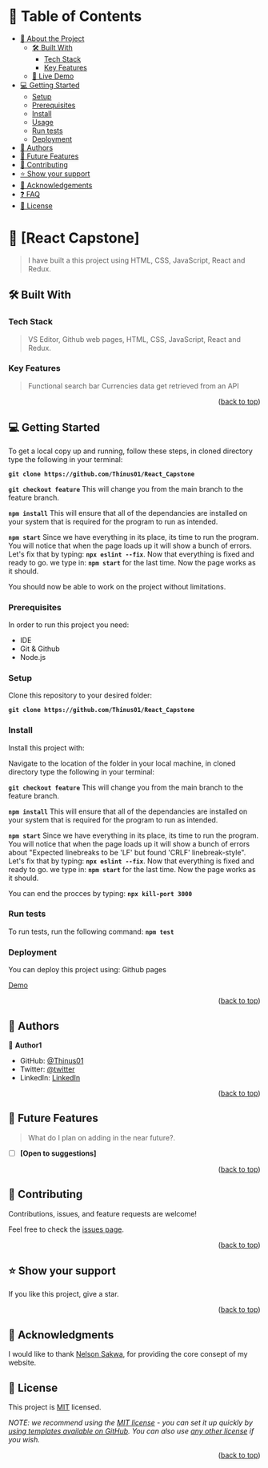 <a name="readme-top"></a>

<div align="center">


</div>

<!-- TABLE OF CONTENTS -->

# 📗 Table of Contents

- [📖 About the Project](#about-project)
  - [🛠 Built With](#built-with)
    - [Tech Stack](#tech-stack)
    - [Key Features](#key-features)
  - [🚀 Live Demo](#live-demo)
- [💻 Getting Started](#getting-started)
  - [Setup](#setup)
  - [Prerequisites](#prerequisites)
  - [Install](#install)
  - [Usage](#usage)
  - [Run tests](#run-tests)
  - [Deployment](#triangular_flag_on_post-deployment)
- [👥 Authors](#authors)
- [🔭 Future Features](#future-features)
- [🤝 Contributing](#contributing)
- [⭐️ Show your support](#support)
- [🙏 Acknowledgements](#acknowledgements)
- [❓ FAQ](#faq)
- [📝 License](#license)

<!-- PROJECT DESCRIPTION -->

# 📖 [React Capstone] <a name="about-project"></a>

> I have built a this project using HTML, CSS, JavaScript, React and Redux.

## 🛠 Built With <a name="built-with"></a>

### Tech Stack <a name="tech-stack"></a>

> VS Editor, Github web pages, HTML, CSS, JavaScript, React and Redux.

<!-- Features -->

### Key Features <a name="key-features"></a>

> Functional search bar
> Currencies data get retrieved from an API

<p align="right">(<a href="#readme-top">back to top</a>)</p>

<!-- GETTING STARTED -->

## 💻 Getting Started <a name="getting-started"></a>

To get a local copy up and running, follow these steps, in cloned directory type the following in your terminal: <p>
**``git clone https://github.com/Thinus01/React_Capstone``** <p>
**``git checkout feature``** This will change you from the main branch to the feature branch. <p>
**``npm install``** This will ensure that all of the dependancies are installed on your system that is required for the program to run as intended. <p>
**``npm start``** Since we have everything in its place, its time to run the program. You will notice that when the page loads up it will show a bunch of errors. Let's fix that by typing: 
**``npx eslint --fix``**. Now that everything is fixed and ready to go. we type in: **``npm start``** for the last time. Now the page works as it should. <p>
You should now be able to work on the project without limitations.

### Prerequisites

In order to run this project you need:
- IDE
- Git & Github
- Node.js

<!--
Example command:

```sh
 gem install rails
```
 -->

### Setup

Clone this repository to your desired folder:

**``git clone https://github.com/Thinus01/React_Capstone``**


<!--
Example commands:

```sh
  cd my-folder
  git clone git@github.com:myaccount/my-project.git
```
--->

### Install

Install this project with:

Navigate to the location of the folder in your local machine, in cloned directory type the following in your terminal: <p>
**``git checkout feature``** This will change you from the main branch to the feature branch. <p>
**``npm install``** This will ensure that all of the dependancies are installed on your system that is required for the program to run as intended. <p>
**``npm start``** Since we have everything in its place, its time to run the program. You will notice that when the page loads up it will show a bunch of errors about "Expected linebreaks to be 'LF' but found 'CRLF' linebreak-style". Let's fix that by typing: 
**``npx eslint --fix``**. Now that everything is fixed and ready to go. we type in: **``npm start``** for the last time. Now the page works as it should.

You can end the procces by typing:
**``npx kill-port 3000``**

<!--
Example command:

```sh
  cd my-project
  gem install
```
--->

### Run tests

To run tests, run the following command:
**``npm test``**

<!--
Example command:

```sh
  bin/rails test test/models/article_test.rb
```
--->

### Deployment

You can deploy this project using:
Github pages

[Demo](https://capstone-0mcn.onrender.com/)
<!--
Example:

```sh

```
 -->

<p align="right">(<a href="#readme-top">back to top</a>)</p>

<!-- AUTHORS -->

## 👥 Authors <a name="authors"></a>

👤 **Author1**

- GitHub: [@Thinus01](@Thinus01)
- Twitter: [@twitter](https://twitter.com/thinus_v_d_v)
- LinkedIn: [LinkedIn](https://www.linkedin.com/in/thinus-van-de-venter-99aa26203/)

<p align="right">(<a href="#readme-top">back to top</a>)</p>

<!-- FUTURE FEATURES -->

## 🔭 Future Features <a name="future-features"></a>

> What do I plan on adding in the near future?.

- [ ] **[Open to suggestions]**

<p align="right">(<a href="#readme-top">back to top</a>)</p>

<!-- CONTRIBUTING -->

## 🤝 Contributing <a name="contributing"></a>

Contributions, issues, and feature requests are welcome!

Feel free to check the [issues page](../../issues/).

<p align="right">(<a href="#readme-top">back to top</a>)</p>

<!-- SUPPORT -->

## ⭐️ Show your support <a name="support"></a>

If you like this project, give a star.

<p align="right">(<a href="#readme-top">back to top</a>)</p>

<!-- ACKNOWLEDGEMENTS -->

## 🙏 Acknowledgments <a name="acknowledgements"></a>

I would like to thank [Nelson Sakwa](https://www.behance.net/gallery/31579789/Ballhead-App-(Free-PSDs)), for providing the core consept of my website.


## 📝 License <a name="license"></a>

This project is [MIT](./LICENSE) licensed.

_NOTE: we recommend using the [MIT license](https://choosealicense.com/licenses/mit/) - you can set it up quickly by [using templates available on GitHub](https://docs.github.com/en/communities/setting-up-your-project-for-healthy-contributions/adding-a-license-to-a-repository). You can also use [any other license](https://choosealicense.com/licenses/) if you wish._

<p align="right">(<a href="#readme-top">back to top</a>)</p>
